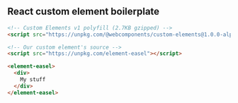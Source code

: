## React custom element boilerplate

```html
<!-- Custom Elements v1 polyfill (2.7KB gzipped) -->
<script src="https://unpkg.com/@webcomponents/custom-elements@1.0.0-alpha.3"></script>
```

```html
<!-- Our custom element's source -->
<script src="https://unpkg.com/element-easel"></script>
```

```html
<element-easel>
  <div>
    My stuff
  </div>
</element-easel>
```
